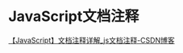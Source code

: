 # JavaScript文档注释
[【JavaScript】文档注释详解_js文档注释-CSDN博客](https://blog.csdn.net/chenlu5201314/article/details/131482196)

